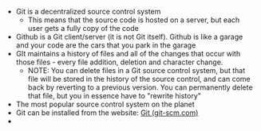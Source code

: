 - Git is a decentralized source control system
	- This means that the source code is hosted on a server, but each user gets a fully copy of the code
- Github is a Git client/server (it is not Git itself). Github is like a garage and your code are the cars that you park in the garage
- GIt maintains a history of files and all of the changes that occur with those files - every file addition, deletion and character change.
	- NOTE: You can delete files in a Git source control system, but that file will be stored in the history of the source control, and can come back by reverting to a previous version. You can permanently delete that file, but you in essence have to "rewrite history"
- The most popular source control system on the planet
- Git can be installed from the website: [Git (git-scm.com)](https://git-scm.com/)
- 